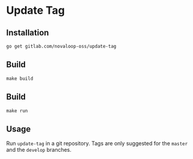 # Update Tag

## Installation

`go get gitlab.com/novaloop-oss/update-tag`

## Build

`make build`

## Build

`make run`

## Usage

Run `update-tag` in a git repository. Tags are only suggested for the `master` and the `develop` branches.
